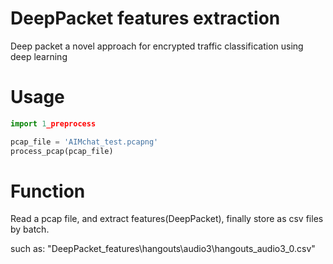 # DeepPacket features extraction 

Deep packet a novel approach for encrypted traffic classification using deep learning

# Usage

```python
import 1_preprocess

pcap_file = 'AIMchat_test.pcapng'
process_pcap(pcap_file)
```

# Function

Read a pcap file, and extract features(DeepPacket), finally store as csv files by batch.

such as: "DeepPacket_features\hangouts\audio3\hangouts_audio3_0.csv"

